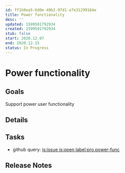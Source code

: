 ```yaml
---
id: ff1b9ea5-6d0e-49b2-97d1-a7e31299164e
title: Power functionality
desc: ''
updated: 1599501792934
created: 1599501792934
stub: false
start: 2020.12.07
end: 2020.12.15
status: In Progress
---
```

# Power functionality

## Goals

Support power user functionality 

## Details

## Tasks
- github query: [is:issue is:open label:pro.power-func ](https://github.com/dendronhq/dendron/issues?q=is%3Aissue+is%3Aopen+label%3Apro.power-func)

## Release Notes
